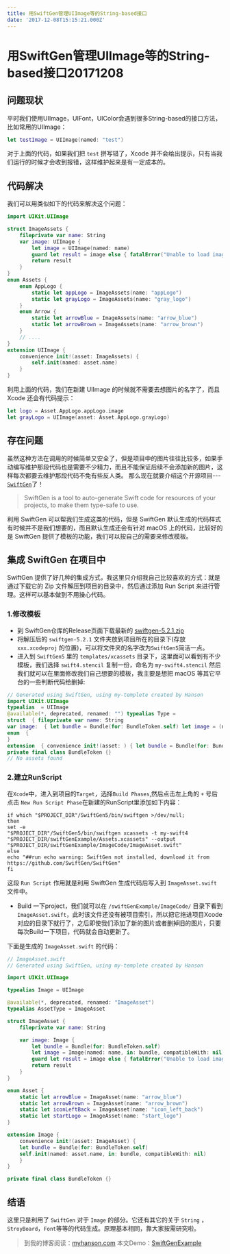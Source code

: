 ```yaml
---
title: 用SwiftGen管理UIImage等的String-based接口
date: '2017-12-08T15:15:21.000Z'
---
```


# 用SwiftGen管理UIImage等的String-based接口20171208

## 问题现状

平时我们使用UIImage，UIFont，UIColor会遇到很多String-based的接口方法，比如常用的UIImage：

```swift
let testImage = UIImage(named: "test")
```

对于上面的代码，如果我们把 `test` 拼写错了，Xcode 并不会给出提示，只有当我们运行的时候才会收到报错，这样维护起来是有一定成本的。

## 代码解决

我们可以用类似如下的代码来解决这个问题：

```swift
import UIKit.UIImage

struct ImageAssets {
    fileprivate var name: String
    var image: UIImage {
        let image = UIImage(named: name)
        guard let result = image else { fatalError("Unable to load image named \(name).") }
        return result
    }
}
enum Assets {
    enum AppLogo {
        static let appLogo = ImageAssets(name: "appLogo")
        static let grayLogo = ImageAssets(name: "gray_logo")
    }
    enum Arrow {
        static let arrowBlue = ImageAssets(name: "arrow_blue")
        static let arrowBrown = ImageAssets(name: "arrow_brown")
    }
    // ....
}
extension UIImage {
    convenience init!(asset: ImageAssets) {
        self.init(named: asset.name)
    }
}
```

利用上面的代码，我们在新建 UIImage 的时候就不需要去想图片的名字了，而且 Xcode 还会有代码提示：

```swift
let logo = Asset.AppLogo.appLogo.image
let grayLogo = UIImage(asset: Asset.AppLogo.grayLogo)
```

## 存在问题

虽然这种方法在调用的时候简单又安全了，但是项目中的图片往往比较多，如果手动编写维护那段代码也是需要不少精力，而且不能保证后续不会添加新的图片，这样每次都要去维护那段代码不免有些反人类。 那么现在就要介绍这个开源项目--- [`SwiftGen`](https://github.com/SwiftGen/SwiftGen)了！

> SwiftGen is a tool to auto-generate Swift code for resources of your projects, to make them type-safe to use.

利用 SwiftGen 可以帮我们生成这类的代码，但是 SwiftGen 默认生成的代码样式有时候并不是我们想要的，而且默认生成还会有针对 macOS 上的代码，比较好的是 SwiftGen 提供了模板的功能，我们可以按自己的需要来修改模板。

## 集成 SwiftGen 在项目中

SwiftGen 提供了好几种的集成方式，我这里只介绍我自己比较喜欢的方式：就是通过下载它的 Zip 文件解压到项目的目录中，然后通过添加 Run Script 来进行管理。这样可以基本做到不用操心代码。

### 1.修改模板

* 到 SwiftGen仓库的Release页面下载最新的 [swiftgen-5.2.1.zip](https://github.com/SwiftGen/SwiftGen/releases)
* 将解压后的 `swiftgen-5.2.1` 文件夹放到项目所在的目录下\(存放`xxx.xcodeproj` 的位置\)，可以将文件夹的名字改为`SwiftGen5`简洁一点。
* 进入到 `SwiftGen5` 里的 `templates/xcassets` 目录下，这里面可以看到有不少模板，我们选择 `swift4.stencil` 复制一份，命名为 `my-swift4.stencil` 然后我们就可以在里面修改我们自己想要的模板，我主要是想把 macOS 等其它平台的一些判断代码给删掉:

```swift
// Generated using SwiftGen, using my-templete created by Hanson
import UIKit.UIImage
typealias  = UIImage
@available(*, deprecated, renamed: "") typealias Type = 
struct  { fileprivate var name: String
var image:  { let bundle = Bundle(for: BundleToken.self) let image = (named: name, in: bundle, compatibleWith: nil) guard let result = image else { fatalError("Unable to load image named (name).") } return result } }
enum  {
}
extension  { convenience init!(asset: ) { let bundle = Bundle(for: BundleToken.self) self.init(named: asset.name, in: bundle, compatibleWith: nil) } }
private final class BundleToken {}
// No assets found
```

### 2.建立RunScript

在`Xcode`中，进入到项目的`Target`，选择`Build Phases`,然后点击左上角的 `+` 号后点击 `New Run Script Phase`在新建的RunScript里添加如下内容：

```text
if which "$PROJECT_DIR"/SwiftGen5/bin/swiftgen >/dev/null;
then
set -e
"$PROJECT_DIR"/SwiftGen5/bin/swiftgen xcassets -t my-swift4 "$PROJECT_DIR/swiftGenExample/Assets.xcassets" --output "$PROJECT_DIR/swiftGenExample/ImageCode/ImageAsset.swift"
else
echo "##run echo warning: SwiftGen not installed, download it from https://github.com/SwiftGen/SwiftGen"
fi
```

这段 `Run Script` 作用就是利用 SwiftGen 生成代码后写入到 `ImageAsset.swift` 文件中。

* Build 一下project，我们就可以在 `/swiftGenExample/ImageCode/` 目录下看到 `ImageAsset.swift`，此时该文件还没有被项目索引，所以把它拖进项目Xcode对应的目录下就行了，之后即使我们添加了新的图片或者删掉旧的图片，只要每次Build一下项目，代码就会自动更新了。

下面是生成的 `ImageAsset.swift` 的代码：

```swift
// ImageAsset.swift
// Generated using SwiftGen, using my-templete created by Hanson

import UIKit.UIImage

typealias Image = UIImage

@available(*, deprecated, renamed: "ImageAsset")
typealias AssetType = ImageAsset

struct ImageAsset {
    fileprivate var name: String

    var image: Image {
        let bundle = Bundle(for: BundleToken.self)
        let image = Image(named: name, in: bundle, compatibleWith: nil)
        guard let result = image else { fatalError("Unable to load image named \(name).") }
        return result
    }
}

enum Asset {
    static let arrowBlue = ImageAsset(name: "arrow_blue")
    static let arrowBrown = ImageAsset(name: "arrow_brown")
    static let iconLeftBack = ImageAsset(name: "icon_left_back")
    static let startLogo = ImageAsset(name: "start_logo")
}

extension Image {
    convenience init!(asset: ImageAsset) {
    let bundle = Bundle(for: BundleToken.self)
    self.init(named: asset.name, in: bundle, compatibleWith: nil)
    }
}

private final class BundleToken {}
```

## 结语

这里只是利用了 `SwiftGen` 对于 `Image` 的部分。它还有其它的关于 `String` ，`StroyBoard`，`Font`等等的代码生成。原理基本相同，靠大家按需研究啦。

> 到我的博客阅读：[myhanson.com](http://www.myhanson.com/2017/12/08/%E7%94%A8SwiftGen%E7%AE%A1%E7%90%86UIImage%E7%AD%89%E7%9A%84String-based%E6%8E%A5%E5%8F%A3/#more) 本文Demo：[SwiftGenExample](https://github.com/zyphs21/SwiftGenExample)

